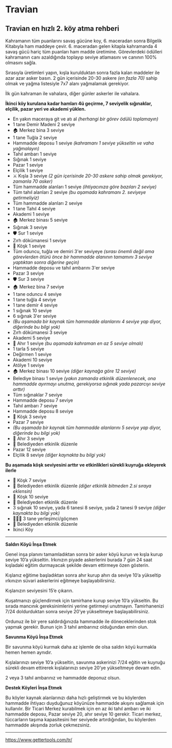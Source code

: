 # Travian

## Travian en hızlı 2. köy atma rehberi

Kahramanın tüm puanlarını savaş gücüne koy, 6. maceradan sonra Bilgelik Kitabıyla ham maddeye çevir.
6. maceradan gelen kitapla kahramanda 4 savaş gücü hariç tüm puanları ham madde üretimine.
Görevlerdeki ödülleri kahramanın canı azaldığında toplayıp seviye atlamasını ve canının 100% olmasını sağla.

Sırasıyla üretimleri yapın, kışla kurulduktan sonra fazla kalan maddeler ile azar azar asker basın.
2 gün içerisinde 20-30 askere _(en fazla 70)_ sahip olmak ve yağma listesiyle 7x7 alanı yağmalamak gerekiyor.

İlk gün kahraman ile vahalara, diğer günler askerler ile vahalara.

**İkinci köy kurulana kadar hamları 4ü geçirme, 7 seviyelik sığınaklar, elçilik, pazar yeri ve akademi yüklen.**

- En yakın maceraya git ve atı al _(herhangi bir görev ödülü toplamayın)_
- 1 tane Demir Madeni 2 seviye
- 🏠 Merkez bina 3 seviye
- 1 tane Tuğla 2 seviye
- Hammadde deposu 1 seviye _(kahramanı 1 seviye yükseltin ve vaha yağmalayın)_
- Tahıl ambarı 1 seviye
- Sığınak 1 seviye
- Pazar 1 seviye
- Elçilik 1 seviye
- ⚔️ Kışla 3 seviye _(2 gün içerisinde 20-30 askere sahip olmak gerekiyor, zamanla 70 asker)_
- Tüm hammadde alanları 1 seviye _(ihtiyacınıza göre bazıları 2 seviye)_
- Tüm tahıl alanları 2 seviye _(bu aşamada kahramanı 2. seviyeye getirmeliyiz)_
- Tüm hammadde alanları 2 seviye
- 1 tane Tahıl 4 seviye
- Akademi 1 seviye
- 🏠 Merkez binası 5 seviye
- Sığınak 3 seviye
- 🛡️ Sur 1 seviye
- Zırh dökümanesi 1 seviye
- 🏰 Köşk 1 seviye
- Tüm oduncu, tuğla ve demiri 3'er seviyeye _(sırası önemli değil ama görevlerden ötürü önce bir hammadde alanının tamamını 3 seviye yaptıktan sonra diğerine geçin)_
- Hammadde deposu ve tahıl ambarını 3'er seviye
- Pazar 3 seviye
- 🛡️ Sur 3 seviye
- 🏠 Merkez bina 7 seviye
- 1 tane oduncu 4 seviye
- 1 tane tuğla 4 seviye
- 1 tane demir 4 seviye
- 1 sığınak 10 seviye
- 6 sığınak 3'er seviye
- _(Bu aşamada bir kaynak tüm hammadde alanlarını 4 seviye yap diyor, diğerinde bu bilgi yok)_
- Zırh dökümanesi 3 seviye
- Akademi 5 seviye
- 🐴 Ahır 1 seviye _(bu aşamada kahraman en az 5 seviye olmalı)_
- 1 tarla 5 seviye
- Değirmen 1 seviye
- Akademi 10 seviye
- Atölye 1 seviye
- 🏠 Merkez binası 10 seviye _(diğer kaynağa göre 12 seviye)_
- Belediye binası 1 seviye _(yakın zamanda etkinlik düzenlenecek, ona hammadde ayırmayı unutma, gerekiyorsa sığınak yada pazarcıyı seviye arttır)_
- Tüm sığınaklar 7 seviye
- Hammadde deposu 7 seviye
- Tahıl ambarı 7 seviye
- Hammadde deposu 8 seviye
- 🏰 Köşk 3 seviye
- Pazar 7 seviye
- _(Bu aşamada bir kaynak tüm hammadde alanlarını 5 seviye yap diyor, diğerinde bu bilgi yok)_
- 🐴 Ahır 3 seviye
- 🎉 Belediyeden etkinlik düzenle
- Pazar 12 seviye
- Elçilik 8 seviye _(diğer kaynakta bu bilgi yok)_

**Bu aşamada köşk seviyesini arttır ve etkinlikleri sürekli kuyruğa ekleyerek ilerle**
- 🏰 Köşk 7 seviye
- 🎉 Belediyeden etkinlik düzenle _(diğer etkinlik bitmeden 2.si sıraya eklensin)_
- 🏰 Köşk 10 seviye
- 🎉 Belediyeden etkinlik düzenle
- 3 sığınak 10 seviye, yada 6 tanesi 8 seviye, yada 2 tanesi 9 seviye  _(diğer kaynakta bu bilgi yok)_
- 👷🏼‍♂️ 3 tane yerleşimci/göçmen
- 🎉 Belediyeden etkinlik düzenle
- İkinci Köy

***

**Saldırı Köyü İnşa Etmek**

Genel inşa planını tamamladıktan sonra bir asker köyü kurun ve kışla kurup seviye 10’a yükseltin. Irkınızın piyade askerlerini burada 7 gün 24 saat kışladaki eğitim durmayacak şekilde devam ettirmeye özen gösterin.

Kışlanız eğitime başladıktan sonra ahır kurup ahırı da seviye 10’a yükseltip ırkınızın süvari askerlerini eğitmeye başlayabilirsiniz.

Kışlanızın seviyesini 15’e çıkarın.

Kuşatmanızı güçlendirmek için tamirhane kurup seviye 10’a yükseltin. Bu sırada mancınık gereksinimlerini yerine getirmeyi unutmayın. Tamirhanenizi 7/24 doldurduktan sonra seviye 20’ye yükseltmeye başlayabilirsiniz.

Ordunuz ile bir yere saldırdığınızda hammadde ile döneceklerinden stok yapmak gerekir. Bunun için 3 tahıl ambarınız olduğundan emin olun.


**Savunma Köyü İnşa Etmek**

Bir savunma köyü kurmak daha az işlemle de olsa saldırı köyü kurmakla hemen hemen aynıdır.

Kışlalarınızı seviye 10’a yükseltin, savunma askerinizi 7/24 eğitin ve kuyruğu sürekli devam ettirerek kışlalarınızı seviye 20’ye yükseltmeye devam edin.

2 veya 3 tahıl ambarınız ve hammadde deponuz olsun.


**Destek Köyleri İnşa Etmek**

Bu köyler kaynak alanlarınızı daha hızlı geliştirmek ve bu köylerden hammadde ihtiyacı duyduğunuz köyünüze hammadde akışını sağlamak için kullanılır. Bir Ticari Merkez kurabilmek için en az iki tahıl ambarı ve iki hammadde deposu, Pazar seviye 20, ahır seviye 10 gerekir. Ticari merkez, tüccarların taşıma kapasitesini her seviyede artırdığından, bu köylerden hammadde akışında zorluk çekmezsiniz.

***

https://www.gettertools.com/tr/
